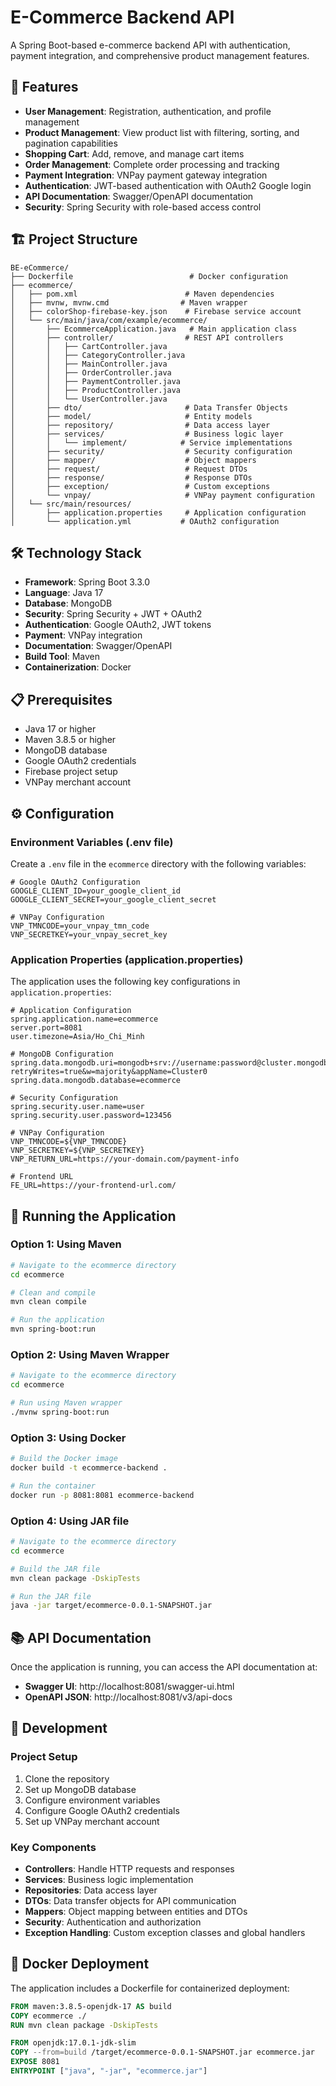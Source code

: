# E-Commerce Backend API

A Spring Boot-based e-commerce backend API with authentication, payment integration, and comprehensive product management features.

## 🚀 Features

- **User Management**: Registration, authentication, and profile management
- **Product Management**: View product list with filtering, sorting, and pagination capabilities
- **Shopping Cart**: Add, remove, and manage cart items
- **Order Management**: Complete order processing and tracking
- **Payment Integration**: VNPay payment gateway integration
- **Authentication**: JWT-based authentication with OAuth2 Google login
- **API Documentation**: Swagger/OpenAPI documentation
- **Security**: Spring Security with role-based access control

## 🏗️ Project Structure

```
BE-eCommerce/
├── Dockerfile                          # Docker configuration
├── ecommerce/
│   ├── pom.xml                        # Maven dependencies
│   ├── mvnw, mvnw.cmd                # Maven wrapper
│   ├── colorShop-firebase-key.json    # Firebase service account
│   └── src/main/java/com/example/ecommerce/
│       ├── EcommerceApplication.java   # Main application class
│       ├── controller/                # REST API controllers
│       │   ├── CartController.java
│       │   ├── CategoryController.java
│       │   ├── MainController.java
│       │   ├── OrderController.java
│       │   ├── PaymentController.java
│       │   ├── ProductController.java
│       │   └── UserController.java
│       ├── dto/                       # Data Transfer Objects
│       ├── model/                     # Entity models
│       ├── repository/                # Data access layer
│       ├── services/                  # Business logic layer
│       │   └── implement/            # Service implementations
│       ├── security/                  # Security configuration
│       ├── mapper/                    # Object mappers
│       ├── request/                   # Request DTOs
│       ├── response/                  # Response DTOs
│       ├── exception/                 # Custom exceptions
│       └── vnpay/                     # VNPay payment configuration
│   └── src/main/resources/
│       ├── application.properties     # Application configuration
│       └── application.yml           # OAuth2 configuration
```

## 🛠️ Technology Stack

- **Framework**: Spring Boot 3.3.0
- **Language**: Java 17
- **Database**: MongoDB
- **Security**: Spring Security + JWT + OAuth2
- **Authentication**: Google OAuth2, JWT tokens
- **Payment**: VNPay integration
- **Documentation**: Swagger/OpenAPI
- **Build Tool**: Maven
- **Containerization**: Docker

## 📋 Prerequisites

- Java 17 or higher
- Maven 3.8.5 or higher
- MongoDB database
- Google OAuth2 credentials
- Firebase project setup
- VNPay merchant account

## ⚙️ Configuration

### Environment Variables (.env file)

Create a `.env` file in the `ecommerce` directory with the following variables:

```env
# Google OAuth2 Configuration
GOOGLE_CLIENT_ID=your_google_client_id
GOOGLE_CLIENT_SECRET=your_google_client_secret

# VNPay Configuration
VNP_TMNCODE=your_vnpay_tmn_code
VNP_SECRETKEY=your_vnpay_secret_key
```

### Application Properties (application.properties)

The application uses the following key configurations in `application.properties`:

```properties
# Application Configuration
spring.application.name=ecommerce
server.port=8081
user.timezone=Asia/Ho_Chi_Minh

# MongoDB Configuration
spring.data.mongodb.uri=mongodb+srv://username:password@cluster.mongodb.net/?retryWrites=true&w=majority&appName=Cluster0
spring.data.mongodb.database=ecommerce

# Security Configuration
spring.security.user.name=user
spring.security.user.password=123456

# VNPay Configuration
VNP_TMNCODE=${VNP_TMNCODE}
VNP_SECRETKEY=${VNP_SECRETKEY}
VNP_RETURN_URL=https://your-domain.com/payment-info

# Frontend URL
FE_URL=https://your-frontend-url.com/
```

## 🚀 Running the Application

### Option 1: Using Maven

```bash
# Navigate to the ecommerce directory
cd ecommerce

# Clean and compile
mvn clean compile

# Run the application
mvn spring-boot:run
```

### Option 2: Using Maven Wrapper

```bash
# Navigate to the ecommerce directory
cd ecommerce

# Run using Maven wrapper
./mvnw spring-boot:run
```

### Option 3: Using Docker

```bash
# Build the Docker image
docker build -t ecommerce-backend .

# Run the container
docker run -p 8081:8081 ecommerce-backend
```

### Option 4: Using JAR file

```bash
# Navigate to the ecommerce directory
cd ecommerce

# Build the JAR file
mvn clean package -DskipTests

# Run the JAR file
java -jar target/ecommerce-0.0.1-SNAPSHOT.jar
```

## 📚 API Documentation

Once the application is running, you can access the API documentation at:

- **Swagger UI**: http://localhost:8081/swagger-ui.html
- **OpenAPI JSON**: http://localhost:8081/v3/api-docs

## 🔧 Development

### Project Setup

1. Clone the repository
2. Set up MongoDB database
3. Configure environment variables
4. Configure Google OAuth2 credentials
5. Set up VNPay merchant account

### Key Components

- **Controllers**: Handle HTTP requests and responses
- **Services**: Business logic implementation
- **Repositories**: Data access layer
- **DTOs**: Data transfer objects for API communication
- **Mappers**: Object mapping between entities and DTOs
- **Security**: Authentication and authorization
- **Exception Handling**: Custom exception classes and global handlers

## 🐳 Docker Deployment

The application includes a Dockerfile for containerized deployment:

```dockerfile
FROM maven:3.8.5-openjdk-17 AS build
COPY ecommerce ./
RUN mvn clean package -DskipTests

FROM openjdk:17.0.1-jdk-slim
COPY --from=build /target/ecommerce-0.0.1-SNAPSHOT.jar ecommerce.jar
EXPOSE 8081
ENTRYPOINT ["java", "-jar", "ecommerce.jar"]
```